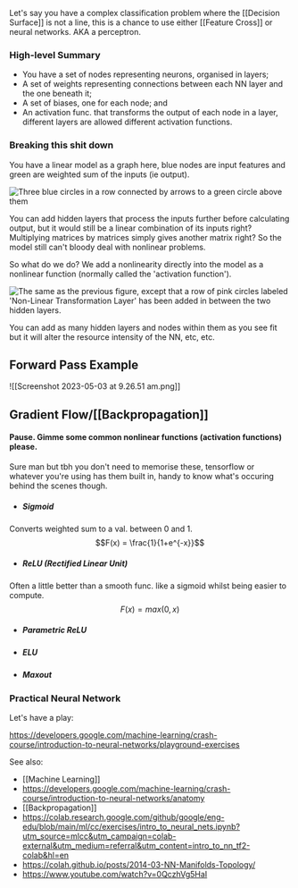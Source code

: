 Let's say you have a complex classification problem where the [[Decision Surface]] is not a line, this is a chance to use either [[Feature Cross]] or neural networks.  AKA a perceptron.

### High-level Summary

- You have a set of nodes representing neurons, organised in layers;
- A set of weights representing connections between each NN layer and the one beneath it;
- A set of biases, one for each node; and
- An activation func. that transforms the output of each node in a layer, different layers are allowed different activation functions.

### Breaking this shit down

You have a linear model as a graph here, blue nodes are input features and green are weighted sum of the inputs (ie output).

![Three blue circles in a row connected by arrows to a green circle above them](https://developers.google.com/machine-learning/crash-course/images/linear_net.svg)

You can add hidden layers that process the inputs further before calculating output, but it would still be a linear combination of its inputs right? Multiplying matrices by matrices simply gives another matrix right? So the model still can't bloody deal with nonlinear problems.

So what do we do? We add a nonlinearity directly into the model as a nonlinear function (normally called the 'activation function').

![The same as the previous figure, except that a row of pink circles labeled 'Non-Linear Transformation Layer' has been added in between the two hidden layers.](https://developers.google.com/machine-learning/crash-course/images/activation.svg)

You can add as many hidden layers and nodes within them as you see fit but it will alter the resource intensity of the NN, etc, etc.

## Forward Pass Example

![[Screenshot 2023-05-03 at 9.26.51 am.png]]

## Gradient Flow/[[Backpropagation]]

#### Pause. Gimme some common nonlinear functions (activation functions) please.

Sure man but tbh you don't need to memorise these, tensorflow or whatever you're using has them built in, handy to know what's occuring behind the scenes though.

- ##### Sigmoid
Converts weighted sum to a val. between 0 and 1.
$$F(x) = \frac{1}{1+e^{-x}}$$

- ##### ReLU (Rectified Linear Unit)
Often a little better than a smooth func. like a sigmoid whilst being easier to compute.
$$F(x) = max(0,x)$$

- ##### Parametric ReLU

- ##### ELU

- ##### Maxout

### Practical Neural Network

Let's have a play:

https://developers.google.com/machine-learning/crash-course/introduction-to-neural-networks/playground-exercises


See also:
- [[Machine Learning]]
- https://developers.google.com/machine-learning/crash-course/introduction-to-neural-networks/anatomy
- [[Backpropagation]]
- https://colab.research.google.com/github/google/eng-edu/blob/main/ml/cc/exercises/intro_to_neural_nets.ipynb?utm_source=mlcc&utm_campaign=colab-external&utm_medium=referral&utm_content=intro_to_nn_tf2-colab&hl=en
- https://colah.github.io/posts/2014-03-NN-Manifolds-Topology/
- https://www.youtube.com/watch?v=0QczhVg5HaI